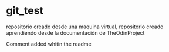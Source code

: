 # git_test
repositorio creado desde una maquina virtual, repositorio creado aprendiendo desde la documentación de TheOdinProject

Comment added whitin the readme
